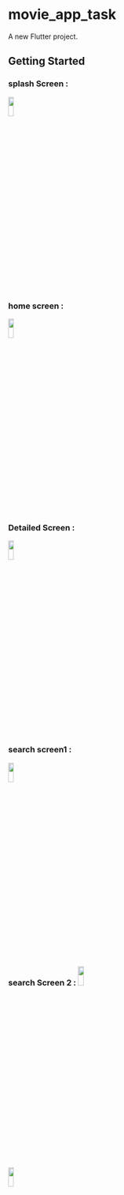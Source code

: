 # movie_app_task

A new Flutter project.

## Getting Started
### splash Screen :
<img src="https://github.com/user-attachments/assets/392d51d8-fc22-4e41-8f66-cfd62d0436a6" width=15% height=10%>

### home screen :
<img src="https://github.com/user-attachments/assets/2f6090b1-80c2-4dd7-bb80-9559c0722d19" width=15% height=10%>

### Detailed Screen :
<img src="https://github.com/user-attachments/assets/ab90d19b-48f4-4552-9b46-fbfc90191006" width=15% height=10%>

### search screen1 :
<img src="https://github.com/user-attachments/assets/72fca25f-88cd-49d9-89d0-3421a21177b5" width=15% height=10%>

### search Screen 2 : <img src="https://github.com/user-attachments/assets/75f71683-709c-4efb-9c60-37840dbfa973" width=15% height=10%>
<img src="" width=15% height=10%>




